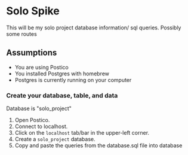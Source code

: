 # Solo Spike

This will be my solo project database information/ sql queries.
Possibly some routes

## Assumptions

* You are using Postico
* You installed Postgres with homebrew
* Postgres is currently running on your computer


### Create your database, table, and data

Database is "solo_project"

1. Open Postico.
2. Connect to localhost.
3. Click on the `localhost` tab/bar in the upper-left corner.
4. Create a `solo_project` database.
5. Copy and paste the queries from the database.sql file into database
